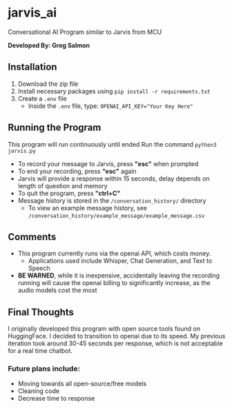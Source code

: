 # jarvis_ai
Conversational AI Program similar to Jarvis from MCU

**Developed By: Greg Salmon**

## Installation
1. Download the zip file
2. Install necessary packages using `pip install -r requirements.txt`
3. Create a `.env` file
    - Inside the `.env` file, type:
    `OPENAI_API_KEY="Your Key Here"`
## Running the Program
This program will run continuously until ended
Run the command `python3 jarvis.py`
- To record your message to Jarvis, press **"esc"** when prompted
- To end your recording, press **"esc"** again
- Jarvis will provide a response within 15 seconds, delay depends on length of question and memory
- To quit the program, press **"ctrl+C"**
- Message history is stored in the `/conversation_history/` directory
    - To view an example message history, see `/conversation_history/example_message/example_message.csv`

## Comments
- This program currently runs via the openai API, which costs money.
    - Applications used include Whisper, Chat Generation, and Text to Speech
- **BE WARNED**, while it is inexpensive, accidentally leaving the recording running will cause the openai billing to significantly increase, as the audio models cost the most

## Final Thoughts
I originally developed this program with open source tools found on HuggingFace. I decided to transition to openai due to its speed. My previous iteration took around 30-45 seconds per response, which is not acceptable for a real time chatbot. 

### Future plans include:
- Moving towards all open-source/free models
- Cleaning code
- Decrease time to response
